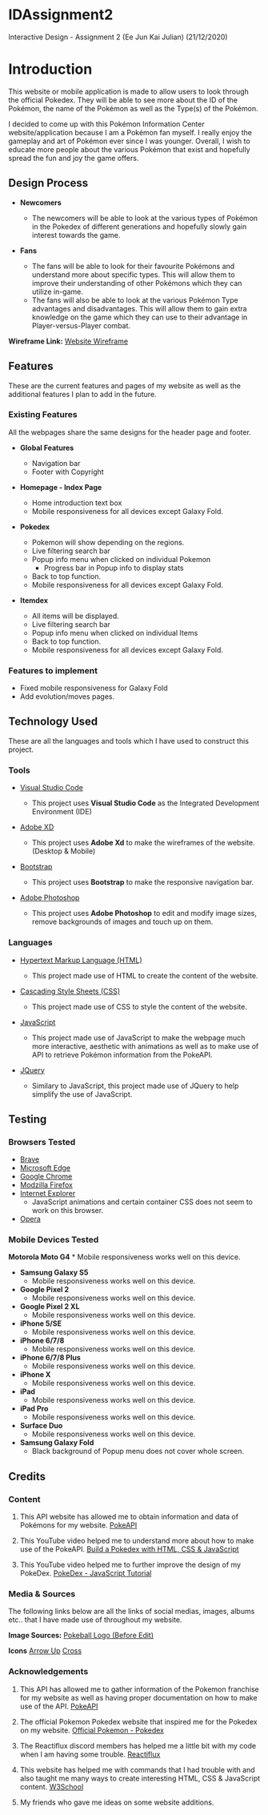 # IDAssignment2
Interactive Design - Assignment 2 (Ee Jun Kai Julian) (21/12/2020)

# Introduction
This website or mobile application is made to allow users to look through the official Pokedex. They will be able to see more about the ID of the Pokémon, the name of the Pokémon as well as the Type(s) of the Pokémon. 

I decided to come up with this Pokémon Information Center website/application because I am a Pokémon fan myself. I really enjoy the gameplay and art of Pokémon ever since I was younger. Overall, I wish to educate more people about the various Pokémon that exist and hopefully spread the fun and joy the game offers.

## Design Process

* **Newcomers**
    * The newcomers will be able to look at the various types of Pokémon in the Pokedex of different generations and hopefully slowly gain interest towards the game.

* **Fans**
    * The fans will be able to look for their favourite Pokémons and understand more about specific types. This will allow them to improve their understanding of other Pokémons which they can utilize in-game.
    * The fans will also be able to look at the various Pokémon Type advantages and disadvantages. This will allow them to gain extra knowledge on the game which they can use to their advantage in Player-versus-Player combat.

**Wireframe Link:**
[Website Wireframe](https://drive.google.com/drive/folders/1iIDFmfFIgDDwleMQjQUlXSr9yx-J1_Uf?usp=sharing)

## Features
These are the current features and pages of my website as well as the additional features I plan to add in the future.

### Existing Features
All the webpages share the same designs for the header page and footer. 

* **Global Features**
    * Navigation bar
    * Footer with Copyright

* **Homepage - Index Page**
    * Home introduction text box
    * Mobile responsiveness for all devices except Galaxy Fold.

* **Pokedex**
    * Pokemon will show depending on the regions.
    * Live filtering search bar
    * Popup info menu when clicked on individual Pokemon
        * Progress bar in Popup info to display stats
    * Back to top function.
    * Mobile responsiveness for all devices except Galaxy Fold.

* **Itemdex**
    * All items will be displayed.
    * Live filtering search bar
    * Popup info menu when clicked on individual Items
    * Back to top function.
    * Mobile responsiveness for all devices except Galaxy Fold.

### Features to implement
* Fixed mobile responsiveness for Galaxy Fold
* Add evolution/moves pages.

## Technology Used
These are all the languages and tools which I have used to construct this project.

### Tools
* [Visual Studio Code](https://code.visualstudio.com/)
    * This project uses **Visual Studio Code** as the Integrated Development Environment (IDE)

* [Adobe XD](https://www.adobe.com/sea/products/xd.html)
    * This project uses **Adobe Xd** to make the wireframes of the website. (Desktop & Mobile)

* [Bootstrap](https://getbootstrap.com/)
    * This project uses **Bootstrap** to make the responsive navigation bar.

* [Adobe Photoshop](https://www.adobe.com/sea/products/photoshop.html)
    * This project uses **Adobe Photoshop** to edit and modify image sizes, remove backgrounds of images and touch up on them.
### Languages 
* [Hypertext Markup Language (HTML)](https://html.spec.whatwg.org/)
    * This project made use of HTML to create the content of the website.

* [Cascading Style Sheets (CSS)](https://www.w3.org/Style/CSS/Overview.en.html)
    * This project made use of CSS to style the content of the website.

* [JavaScript](https://www.javascript.com/)
    * This project made use of JavaScript to make the webpage much more interactive, aesthetic with animations as well as to make use of API to retrieve Pokémon information from the PokeAPI.

* [JQuery](https://jquery.com/)
    * Similary to JavaScript, this project made use of JQuery to help simplify the use of JavaScript.
## Testing
### Browsers Tested

* [Brave](https://brave.com/)
* [Microsoft Edge](https://www.microsoft.com/en-us/edge)
* [Google Chrome](https://www.google.com/chrome/?brand=BNSD&gclsrc=ds&gclsrc=ds)
* [Modzilla Firefox](https://www.mozilla.org/en-US/firefox/new/)
* [Internet Explorer](https://www.microsoft.com/en-us/download/internet-explorer.aspx)
    * JavaScript animations and certain container CSS does not seem to work on this browser.
* [Opera](https://www.opera.com/)

### Mobile Devices Tested

**Motorola Moto G4**
    * Mobile responsiveness works well on this device.
* **Samsung Galaxy S5**
    * Mobile responsiveness works well on this device.
* **Google Pixel 2**
    * Mobile responsiveness works well on this device.
* **Google Pixel 2 XL**
    * Mobile responsiveness works well on this device.
* **iPhone 5/SE**
    * Mobile responsiveness works well on this device.
* **iPhone 6/7/8**
    * Mobile responsiveness works well on this device.
* **iPhone 6/7/8 Plus**
    * Mobile responsiveness works well on this device.
* **iPhone X**
    * Mobile responsiveness works well on this device.
* **iPad**
    * Mobile responsiveness works well on this device.
* **iPad Pro**
    * Mobile responsiveness works well on this device. 
* **Surface Duo**
    * Mobile responsiveness works well on this device.
* **Samsung Galaxy Fold**
    * Black background of Popup menu does not cover whole screen.

## Credits

### Content
1. This API website has allowed me to obtain information and data of Pokémons for my website.
[PokeAPI](https://pokeapi.co/)

1. This YouTube video helped me to understand more about how to make use of the PokeAPI.
[Build a Pokedex with HTML, CSS & JavaScript](https://www.youtube.com/watch?v=T-VQUKeSU1w) 

1. This YouTube video helped me to further improve the design of my PokeDex.
[PokeDex - JavaScript Tutorial](https://www.youtube.com/watch?v=XL68br6JyYs)

### Media & Sources
The following links below are all the links of social medias, images, albums etc.. that I have made use of throughout my website.

**Image Sources:**
[Pokeball Logo (Before Edit)](https://www.pinterest.se/pin/382243087101906111/)

**Icons**
[Arrow Up](https://fsymbols.com/signs/arrow/)
[Cross](http://www.i2symbol.com/symbols/check)

### Acknowledgements
1. This API has allowed me to gather information of the Pokemon franchise for my website as well as having proper documentation on how to make use of the API.
[PokeAPI](https://pokeapi.co/)

1. The official Pokemon Pokedex website that inspired me for the Pokedex on my website.
[Official Pokemon - Pokedex](https://www.pokemon.com/us/pokedex/)

1. The Reactiflux discord members has helped me a little bit with my code when I am having some trouble.
[Reactiflux](https://www.reactiflux.com/)

1. This website has helped me with commands that I had trouble with and also taught me many ways to create interesting HTML, CSS & JavaScript content.
[W3School](https://www.w3schools.com/)

1. My friends who gave me ideas on some website additions.